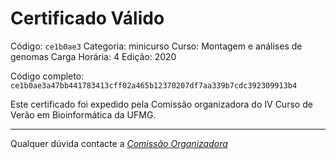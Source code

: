 # Certificado Válido

Código: `ce1b0ae3`
Categoria: minicurso
Curso: Montagem e análises de genomas
Carga Horária: 4
Edição: 2020


Código completo: `ce1b0ae3a47bb441783413cff02a465b12370207df7aa339b7cdc392309913b4`


Este certificado foi expedido pela Comissão organizadora do IV Curso de Verão em Bioinformática da UFMG.

----

Qualquer dúvida contacte a [_Comissão Organizadora_](<mailto:cursobioinfoufmg@gmail.com$subject=[Certificados]>)

